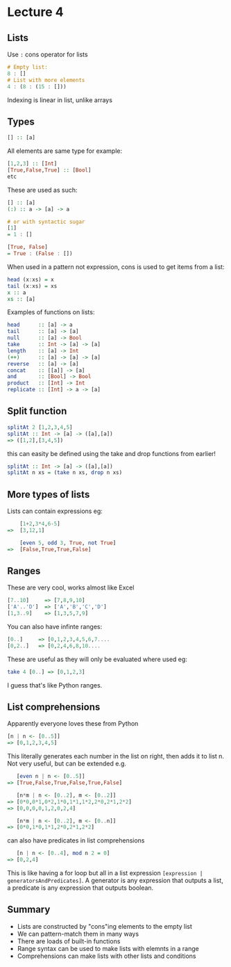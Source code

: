 # Lecture 4

## Lists

Use ```:``` cons operator for lists

```Haskell
# Empty list:
8 : []
# List with more elements
4 : (8 : (15 : []))
```

Indexing is linear in list, unlike arrays

## Types

```Haskell
[] :: [a]
```

All elements are same type
for example:

```Haskell
[1,2,3] :: [Int]
[True,False,True] :: [Bool]
etc
```

These are used as such:

```Haskell
[] :: [a]
(:) :: a -> [a] -> a

# or with syntactic sugar
[1] 
= 1 : []

[True, False]
= True : (False : [])
```

When used in a pattern not expression, cons is used to get items from a list:

```Haskell
head (x:xs) = x
tail (x:xs) = xs
x :: a
xs :: [a]
```

Examples of functions on lists:

```Haskell
head      :: [a] -> a
tail      :: [a] -> [a]
null      :: [a] -> Bool
take      :: Int -> [a] -> [a]
length    :: [a] -> Int
(++)      :: [a] -> [a] -> [a]
reverse   :: [a] -> [a]
concat    :: [[a]] -> [a]
and       :: [Bool] -> Bool
product   :: [Int] -> Int
replicate :: [Int] -> a -> [a]
```

## Split function

```Haskell
splitAt 2 [1,2,3,4,5]
splitAt :: Int -> [a] -> ([a],[a])
=> ([1,2],[3,4,5])
```

this can easity be defined using the take and drop functions from earlier!

```Haskell
splitAt :: Int -> [a] -> ([a],[a])
splitAt n xs = (take n xs, drop n xs)
```

## More types of lists

Lists can contain expressions eg:

```Haskell
    [1+2,3*4,6-5]
=>  [3,12,1]

    [even 5, odd 3, True, not True]
=>  [False,True,True,False]
```

## Ranges

These are very cool, works almost like Excel

```Haskell
[7..10]     => [7,8,9,10]
['A'..'D']  => ['A','B','C','D']
[1,3..9]    => [1,3,5,7,9]
```

You can also have infinte ranges:

```Haskell
[0..]     => [0,1,2,3,4,5,6,7....
[0,2..]   => [0,2,4,6,8,10....
```

These are useful as they will only be evaluated where used eg:

```Haskell
take 4 [0..] => [0,1,2,3]
```

I guess that's like Python ranges.

## List comprehensions

Apparently everyone loves these from Python

```Haskell
[n | n <- [0..5]]
=> [0,1,2,3,4,5]
```

This literally generates each number in the list on right, then adds it to list n. Not very useful, but can be extended e.g.

```Haskell
   [even n | n <- [0..5]]
=> [True,False,True,False,True,False]

   [n*m | n <- [0..2], m <- [0..2]]
=> [0*0,0*1,0*2,1*0,1*1,1*2,2*0,2*1,2*2]
=> [0,0,0,0,1,2,0,2,4]

   [n*m | n <- [0..2], m <- [0..n]]
=> [0*0,1*0,1*1,2*0,2*1,2*2]
```

can also have predicates in list comprehensions

```Haskell
   [n | n <- [0..4], mod n 2 = 0]
=> [0,2,4]
```

This is like having a for loop but all in a list expression
```[expression | generatorsAndPredicates]```.
A generator is any expression that outputs a list, a predicate is any expression that outputs boolean.

## Summary

- Lists are constructed by "cons"ing elements to the empty list
- We can pattern-match them in many ways
- There are loads of built-in functions
- Range syntax can be used to make lists with elemnts in a range
- Comprehensions can make lists with other lists and conditions
